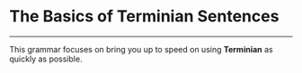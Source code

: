 # The Basics of Terminian Sentences
---

This grammar focuses on bring you up to speed on using **Terminian** as quickly as possible.